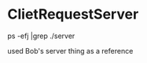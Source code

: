 ClietRequestServer
==================
ps -efj |grep ./server


used Bob's server thing as a reference